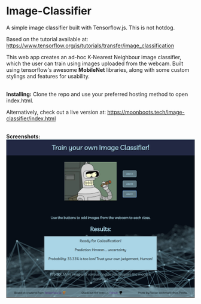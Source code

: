 # Image-Classifier
A simple image classifier built with Tensorflow.js. This is not hotdog.


Based on the tutorial available at:
https://www.tensorflow.org/js/tutorials/transfer/image_classification


This web app creates an ad-hoc K-Nearest Neighbour image classifier, which the user can train 
using images uploaded from the webcam. Built using tensorflow's awesome <strong>MobileNet</strong>
libraries, along with some custom stylings and features for usability.

<br>
<strong>Installing:</strong>
Clone the repo and use your preferred hosting method to open index.html.

Alternatively, check out a live version at: https://moonboots.tech/image-classifier/index.html

<br>
<strong>Screenshots:</strong>

<img src="./screenshots/1.png">
